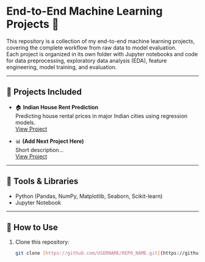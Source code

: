 # End-to-End Machine Learning Projects 🚀

This repository is a collection of my end-to-end machine learning projects, covering the complete workflow from raw data to model evaluation.  
Each project is organized in its own folder with Jupyter notebooks and code for data preprocessing, exploratory data analysis (EDA), feature engineering, model training, and evaluation.

---

## 📂 Projects Included

- 🏠 **Indian House Rent Prediction**  
  Predicting house rental prices in major Indian cities using regression models.  
  [View Project](./Indian%20Houses%20for%20rent)

- 📊 **(Add Next Project Here)**  
  Short description...  
  [View Project](./Project_Folder_Name)

---

## 🔧 Tools & Libraries

- Python (Pandas, NumPy, Matplotlib, Seaborn, Scikit-learn)  
- Jupyter Notebook  

---

## 📌 How to Use
1. Clone this repository:  
   ```bash
   git clone [https://github.com/USERNAME/REPO_NAME.git](https://github.com/MohamedMagdy-203/End-to-End-Projects)
